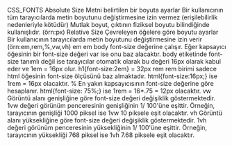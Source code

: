CSS_FONTS
Absolute Size
Metni belirtilen bir boyuta ayarlar
Bir kullanıcının tüm tarayıcılarda metin boyutunu değiştirmesine izin vermez (erişilebilirlik nedenleriyle kötüdür)
Mutlak boyut, çıktının fiziksel boyutu bilindiğinde kullanışlıdır. (örn:px)
Relative Size
Çevreleyen öğelere göre boyutu ayarlar
Bir kullanıcının tarayıcılarda metin boyutunu değiştirmesine izin verir (örn:em,rem,%,vw,vh)
em
em body font-size değerine çalışır. Eğer kapsayıcı öğesinin bir font-size değeri var ise onu baz alacaktır.
body etiketinde font-size tanımlı değil ise tarayıcılar otomatik olarak bu değeri 16px olarak kabul eder ve 1em = 16px olur. h1{font-size:2em} = 32px
rem
rem birimi sadece html öğesinin font-size ölçüsünü baz almaktadır. html{font-size:16px;} ise 1rem = 16px olacaktır.
%
En yakın kapsayıcısının font-size değerine göre hesaplanır. html{font-size: 75%;} ise 1rem = 16*.75 = 12px olacaktır.
vw
Görüntü alanı genişliğine göre font-size değeri değişiklik göstermektedir. 1vw değeri görünüm penceresinin genişliğinin 1/ 100'üne eşittir. Örneğin, tarayıcının genişliği 1000 piksel ise 1vw 10 piksele eşit olacaktır.
vh
Görüntü alanı yüksekliğine göre font-size değeri değişiklik göstermektedir. 1vh değeri görünüm penceresinin yüksekliğinin 1/ 100'üne eşittir. Örneğin, tarayıcının yüksekliği 768 piksel ise 1vh 7.68 piksele eşit olacaktır.